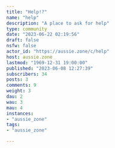 ```yaml
---
title: "Help!?" 
name: "help"
description: "A place to ask for help"
type: community
date: "2023-06-22 02:19:56"
draft: false
nsfw: false
actor_id: "https://aussie.zone/c/help"
host: aussie.zone
lastmod: "1969-12-31 19:00:00"
published: "2023-06-08 12:27:39"
subscribers: 34
posts: 3
comments: 9
weight: 3
dau: 2
wau: 3
mau: 4
instances:
- "aussie_zone"
tags: 
- "aussie_zone"

---
```

